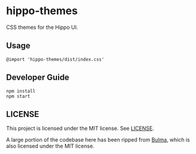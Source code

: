# hippo-themes

CSS themes for the Hippo UI.

## Usage

```
@import 'hippo-themes/dist/index.css'
```

## Developer Guide

```
npm install
npm start
```

## LICENSE

This project is licensed under the MIT license. See [LICENSE](LICENSE).

A large portion of the codebase here has been ripped from [Bulma](https://github.com/jgthms/bulma/), which is also licensed under the MIT license.
